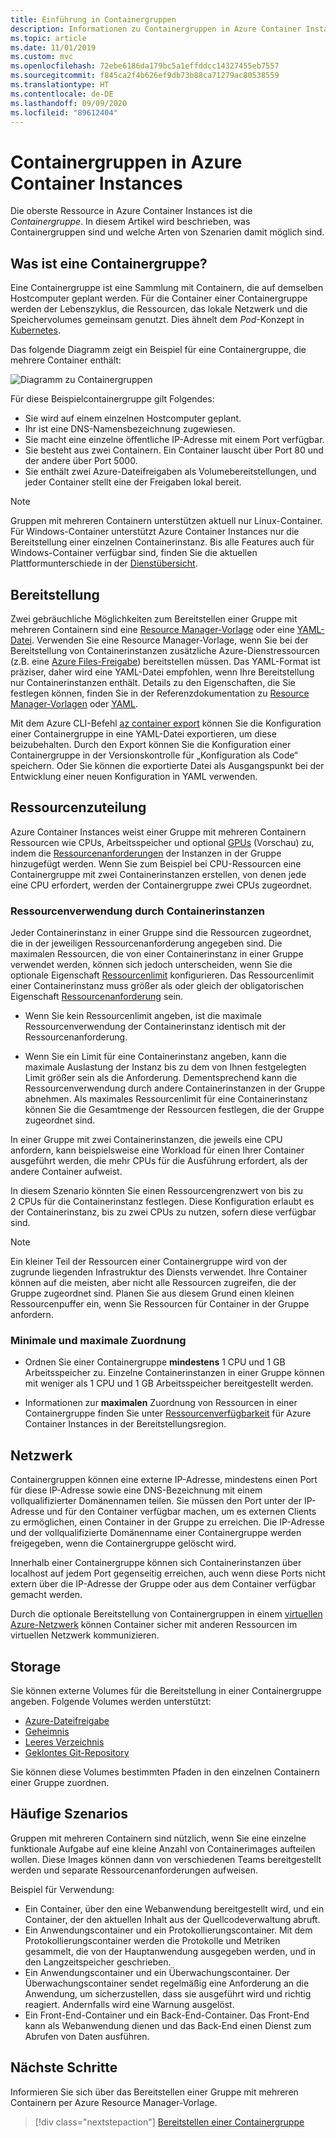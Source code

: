 ```yaml
---
title: Einführung in Containergruppen
description: Informationen zu Containergruppen in Azure Container Instances, einer Sammlung von Instanzen mit dem gleichen Lebenszyklus, die Ressourcen gemeinsam nutzen, z. B. CPUs, Speicher und Netzwerk
ms.topic: article
ms.date: 11/01/2019
ms.custom: mvc
ms.openlocfilehash: 72ebe6186da179bc5a1effddcc14327455eb7557
ms.sourcegitcommit: f845ca2f4b626ef9db73b88ca71279ac80538559
ms.translationtype: HT
ms.contentlocale: de-DE
ms.lasthandoff: 09/09/2020
ms.locfileid: "89612404"
---
```

# <a name="container-groups-in-azure-container-instances"></a>Containergruppen in Azure Container Instances

Die oberste Ressource in Azure Container Instances ist die *Containergruppe*. In diesem Artikel wird beschrieben, was Containergruppen sind und welche Arten von Szenarien damit möglich sind.

## <a name="what-is-a-container-group"></a>Was ist eine Containergruppe?

Eine Containergruppe ist eine Sammlung mit Containern, die auf demselben Hostcomputer geplant werden. Für die Container einer Containergruppe werden der Lebenszyklus, die Ressourcen, das lokale Netzwerk und die Speichervolumes gemeinsam genutzt. Dies ähnelt dem *Pod*-Konzept in [Kubernetes][kubernetes-pod].

Das folgende Diagramm zeigt ein Beispiel für eine Containergruppe, die mehrere Container enthält:

![Diagramm zu Containergruppen][container-groups-example]

Für diese Beispielcontainergruppe gilt Folgendes:

* Sie wird auf einem einzelnen Hostcomputer geplant.
* Ihr ist eine DNS-Namensbezeichnung zugewiesen.
* Sie macht eine einzelne öffentliche IP-Adresse mit einem Port verfügbar.
* Sie besteht aus zwei Containern. Ein Container lauscht über Port 80 und der andere über Port 5000.
* Sie enthält zwei Azure-Dateifreigaben als Volumebereitstellungen, und jeder Container stellt eine der Freigaben lokal bereit.

> [!NOTE]
> Gruppen mit mehreren Containern unterstützen aktuell nur Linux-Container. Für Windows-Container unterstützt Azure Container Instances nur die Bereitstellung einer einzelnen Containerinstanz. Bis alle Features auch für Windows-Container verfügbar sind, finden Sie die aktuellen Plattformunterschiede in der [Dienstübersicht](container-instances-overview.md#linux-and-windows-containers).

## <a name="deployment"></a>Bereitstellung

Zwei gebräuchliche Möglichkeiten zum Bereitstellen einer Gruppe mit mehreren Containern sind eine [Resource Manager-Vorlage][resource-manager template] oder eine [YAML-Datei][yaml-file]. Verwenden Sie eine Resource Manager-Vorlage, wenn Sie bei der Bereitstellung von Containerinstanzen zusätzliche Azure-Dienstressourcen (z.B. eine [Azure Files-Freigabe][azure-files]) bereitstellen müssen. Das YAML-Format ist präziser, daher wird eine YAML-Datei empfohlen, wenn Ihre Bereitstellung nur Containerinstanzen enthält. Details zu den Eigenschaften, die Sie festlegen können, finden Sie in der Referenzdokumentation zu [Resource Manager-Vorlagen](/azure/templates/microsoft.containerinstance/containergroups) oder [YAML](container-instances-reference-yaml.md).

Mit dem Azure CLI-Befehl [az container export][az-container-export] können Sie die Konfiguration einer Containergruppe in eine YAML-Datei exportieren, um diese beizubehalten. Durch den Export können Sie die Konfiguration einer Containergruppe in der Versionskontrolle für „Konfiguration als Code“ speichern. Oder Sie können die exportierte Datei als Ausgangspunkt bei der Entwicklung einer neuen Konfiguration in YAML verwenden.



## <a name="resource-allocation"></a>Ressourcenzuteilung

Azure Container Instances weist einer Gruppe mit mehreren Containern Ressourcen wie CPUs, Arbeitsspeicher und optional [GPUs][gpus] (Vorschau) zu, indem die [Ressourcenanforderungen][resource-requests] der Instanzen in der Gruppe hinzugefügt werden. Wenn Sie zum Beispiel bei CPU-Ressourcen eine Containergruppe mit zwei Containerinstanzen erstellen, von denen jede eine CPU erfordert, werden der Containergruppe zwei CPUs zugeordnet.

### <a name="resource-usage-by-container-instances"></a>Ressourcenverwendung durch Containerinstanzen

Jeder Containerinstanz in einer Gruppe sind die Ressourcen zugeordnet, die in der jeweiligen Ressourcenanforderung angegeben sind. Die maximalen Ressourcen, die von einer Containerinstanz in einer Gruppe verwendet werden, können sich jedoch unterscheiden, wenn Sie die optionale Eigenschaft [Ressourcenlimit][resource-limits] konfigurieren. Das Ressourcenlimit einer Containerinstanz muss größer als oder gleich der obligatorischen Eigenschaft [Ressourcenanforderung][resource-requests] sein.

* Wenn Sie kein Ressourcenlimit angeben, ist die maximale Ressourcenverwendung der Containerinstanz identisch mit der Ressourcenanforderung.

* Wenn Sie ein Limit für eine Containerinstanz angeben, kann die maximale Auslastung der Instanz bis zu dem von Ihnen festgelegten Limit größer sein als die Anforderung. Dementsprechend kann die Ressourcenverwendung durch andere Containerinstanzen in der Gruppe abnehmen. Als maximales Ressourcenlimit für eine Containerinstanz können Sie die Gesamtmenge der Ressourcen festlegen, die der Gruppe zugeordnet sind.
    
In einer Gruppe mit zwei Containerinstanzen, die jeweils eine CPU anfordern, kann beispielsweise eine Workload für einen Ihrer Container ausgeführt werden, die mehr CPUs für die Ausführung erfordert, als der andere Container aufweist.

In diesem Szenario könnten Sie einen Ressourcengrenzwert von bis zu 2 CPUs für die Containerinstanz festlegen. Diese Konfiguration erlaubt es der Containerinstanz, bis zu zwei CPUs zu nutzen, sofern diese verfügbar sind.

> [!NOTE]
> Ein kleiner Teil der Ressourcen einer Containergruppe wird von der zugrunde liegenden Infrastruktur des Diensts verwendet. Ihre Container können auf die meisten, aber nicht alle Ressourcen zugreifen, die der Gruppe zugeordnet sind. Planen Sie aus diesem Grund einen kleinen Ressourcenpuffer ein, wenn Sie Ressourcen für Container in der Gruppe anfordern.

### <a name="minimum-and-maximum-allocation"></a>Minimale und maximale Zuordnung

* Ordnen Sie einer Containergruppe **mindestens** 1 CPU und 1 GB Arbeitsspeicher zu. Einzelne Containerinstanzen in einer Gruppe können mit weniger als 1 CPU und 1 GB Arbeitsspeicher bereitgestellt werden. 

* Informationen zur **maximalen** Zuordnung von Ressourcen in einer Containergruppe finden Sie unter [Ressourcenverfügbarkeit][region-availability] für Azure Container Instances in der Bereitstellungsregion.

## <a name="networking"></a>Netzwerk

Containergruppen können eine externe IP-Adresse, mindestens einen Port für diese IP-Adresse sowie eine DNS-Bezeichnung mit einem vollqualifizierter Domänennamen teilen. Sie müssen den Port unter der IP-Adresse und für den Container verfügbar machen, um es externen Clients zu ermöglichen, einen Container in der Gruppe zu erreichen. Die IP-Adresse und der vollqualifizierte Domänenname einer Containergruppe werden freigegeben, wenn die Containergruppe gelöscht wird. 

Innerhalb einer Containergruppe können sich Containerinstanzen über localhost auf jedem Port gegenseitig erreichen, auch wenn diese Ports nicht extern über die IP-Adresse der Gruppe oder aus dem Container verfügbar gemacht werden.

Durch die optionale Bereitstellung von Containergruppen in einem [virtuellen Azure-Netzwerk][virtual-network] können Container sicher mit anderen Ressourcen im virtuellen Netzwerk kommunizieren.

## <a name="storage"></a>Storage

Sie können externe Volumes für die Bereitstellung in einer Containergruppe angeben. Folgende Volumes werden unterstützt:
* [Azure-Dateifreigabe][azure-files]
* [Geheimnis][secret]
* [Leeres Verzeichnis][empty-directory]
* [Geklontes Git-Repository][volume-gitrepo]

Sie können diese Volumes bestimmten Pfaden in den einzelnen Containern einer Gruppe zuordnen. 

## <a name="common-scenarios"></a>Häufige Szenarios

Gruppen mit mehreren Containern sind nützlich, wenn Sie eine einzelne funktionale Aufgabe auf eine kleine Anzahl von Containerimages aufteilen wollen. Diese Images können dann von verschiedenen Teams bereitgestellt werden und separate Ressourcenanforderungen aufweisen.

Beispiel für Verwendung:

* Ein Container, über den eine Webanwendung bereitgestellt wird, und ein Container, der den aktuellen Inhalt aus der Quellcodeverwaltung abruft.
* Ein Anwendungscontainer und ein Protokollierungscontainer. Mit dem Protokollierungscontainer werden die Protokolle und Metriken gesammelt, die von der Hauptanwendung ausgegeben werden, und in den Langzeitspeicher geschrieben.
* Ein Anwendungscontainer und ein Überwachungscontainer. Der Überwachungscontainer sendet regelmäßig eine Anforderung an die Anwendung, um sicherzustellen, dass sie ausgeführt wird und richtig reagiert. Andernfalls wird eine Warnung ausgelöst.
* Ein Front-End-Container und ein Back-End-Container. Das Front-End kann als Webanwendung dienen und das Back-End einen Dienst zum Abrufen von Daten ausführen. 

## <a name="next-steps"></a>Nächste Schritte

Informieren Sie sich über das Bereitstellen einer Gruppe mit mehreren Containern per Azure Resource Manager-Vorlage.

> [!div class="nextstepaction"]
> [Bereitstellen einer Containergruppe][resource-manager template]

<!-- IMAGES -->
[container-groups-example]: ./media/container-instances-container-groups/container-groups-example.png

<!-- LINKS - External -->
[dcos-pod]: https://dcos.io/docs/1.10/deploying-services/pods/
[kubernetes-pod]: https://kubernetes.io/docs/concepts/workloads/pods/

<!-- LINKS - Internal -->
[resource-manager template]: container-instances-multi-container-group.md
[yaml-file]: container-instances-multi-container-yaml.md
[region-availability]: container-instances-region-availability.md
[resource-requests]: /rest/api/container-instances/containergroups/createorupdate#resourcerequests
[resource-limits]: /rest/api/container-instances/containergroups/createorupdate#resourcelimits
[resource-requirements]: /rest/api/container-instances/containergroups/createorupdate#resourcerequirements
[azure-files]: container-instances-volume-azure-files.md
[virtual-network]: container-instances-virtual-network-concepts.md
[secret]: container-instances-volume-secret.md
[volume-gitrepo]: container-instances-volume-gitrepo.md
[gpus]: container-instances-gpu.md
[empty-directory]: container-instances-volume-emptydir.md
[az-container-export]: /cli/azure/container#az-container-export
